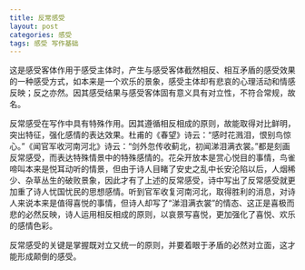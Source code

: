 ```yaml
---
title: 反常感受
layout: post
categories: 感受
tags: 感受 写作基础
---
```


这是感受客体作用于感受主体时，产生与感受客体截然相反、相互矛盾的感受效果的一种感受方式，如本来是一个欢乐的景象，感受主体却有悲哀的心理活动和情感反映；反之亦然。因其感受结果与感受客体固有意义具有对立性，不符合常规，故名。

反常感受在写作中具有特殊作用。因其遵循相反相成的原则，故能取得对比鲜明，突出特征，强化感情的表达效果。杜甫的《春望》诗云：“感时花溅泪，恨别鸟惊心。”《闻官军收河南河北》诗云：“剑外忽传收蓟北，初闻涕泪满衣裳。”都是刻画反常感受，而表达特殊情景中的特殊感情的。花朵开放本是赏心悦目的事情，鸟雀啼叫本来是悦耳动听的情景，但由于诗人目睹了安史之乱中长安沦陷以后，人烟稀少、杂草丛生的破败景象，因此才有了上述的反常感受，诗中写出了反常感受就更加重了诗人忧国忧民的思想感情。听到官军收复河南河北，取得胜利的消息，对诗人来说本来是值得喜悦的事情，但诗人却写了“涕泪满衣裳”的情态、这正是喜极而悲的必然反映，诗人运用相反相成的原则，以哀景写喜悦，更加强化了喜悦、欢乐的感情色彩。

反常感受的关键是掌握既对立又统一的原则，并要着眼于矛盾的必然对立面，这才能形成颠倒的感受。 